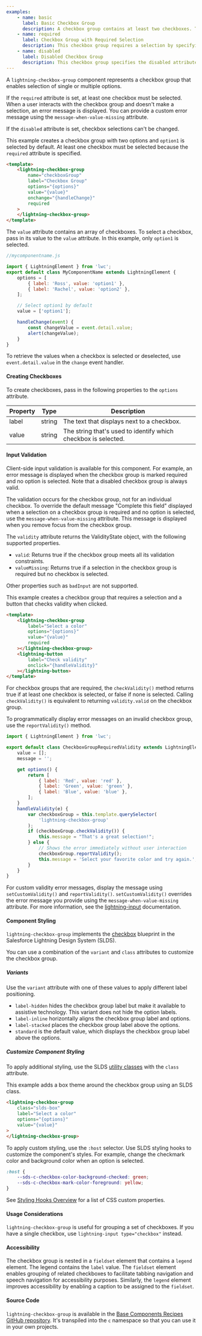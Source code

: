 ```yaml
---
examples:
    - name: basic
      label: Basic Checkbox Group
      description: A checkbox group contains at least two checkboxes. This example presets the selected value to the first option.
    - name: required
      label: Checkbox Group with Required Selection
      description: This checkbox group requires a selection by specifying the required attribute. If you do not select an option after first interaction, an error is displayed.
    - name: disabled
      label: Disabled Checkbox Group
      description: This checkbox group specifies the disabled attribute. The disabled options are grayed out and you can't change the selection.
---
```


A `lightning-checkbox-group` component represents a checkbox group that enables
selection of single or multiple options.

If the `required` attribute is set, at least one checkbox must be
selected. When a user interacts with the checkbox group and doesn't make a
selection, an error message is displayed. You can provide a custom error
message using the `message-when-value-missing` attribute.

If the `disabled` attribute is set, checkbox selections can't be
changed.

This example creates a checkbox group with two options and `option1` is
selected by default. At least one checkbox must be selected because the `required`
attribute is specified.

```html
<template>
    <lightning-checkbox-group
        name="checkboxGroup"
        label="Checkbox Group"
        options="{options}"
        value="{value}"
        onchange="{handleChange}"
        required
    >
    </lightning-checkbox-group>
</template>
```

The `value` attribute contains an array of checkboxes. To select a checkbox, pass in its value to the `value` attribute.
In this example, only `option1` is selected.

```javascript
//mycomponentname.js

import { LightningElement } from 'lwc';
export default class MyComponentName extends LightningElement {
    options = [
        { label: 'Ross', value: 'option1' },
        { label: 'Rachel', value: 'option2' },
    ];

    // Select option1 by default
    value = ['option1'];

    handleChange(event) {
        const changeValue = event.detail.value;
        alert(changeValue);
    }
}
```

To retrieve the values when a checkbox
is selected or deselected, use `event.detail.value` in the `change` event handler.

#### Creating Checkboxes

To create checkboxes, pass in the following properties to the `options` attribute.

| Property | Type   | Description                                                    |
| -------- | ------ | -------------------------------------------------------------- |
| label    | string | The text that displays next to a checkbox.                     |
| value    | string | The string that's used to identify which checkbox is selected. |

#### Input Validation

Client-side input validation is available for this component. For example, an error message is displayed when the checkbox group is marked required and no option is selected. Note that a disabled checkbox group is always valid.

The validation occurs for the checkbox group, not for an individual checkbox. To override the default message "Complete this field" displayed when a selection on a checkbox group is required and no option is selected, use the `message-when-value-missing` attribute. This message is displayed when you remove focus from the checkbox group.

The `validity` attribute returns the ValidityState object, with the following supported properties.

-   `valid`: Returns true if the checkbox group meets all its validation constraints.
-   `valueMissing`: Returns true if a selection in the checkbox group is required but no checkbox is selected.

Other properties such as `badInput` are not supported.

This example creates a checkbox group that requires a selection and a button that checks validity when clicked.

```html
<template>
    <lightning-checkbox-group
        label="Select a color"
        options="{options}"
        value="{value}"
        required
    ></lightning-checkbox-group>
    <lightning-button
        label="Check validity"
        onclick="{handleValidity}"
    ></lightning-button>
</template>
```

For checkbox groups that are required, the `checkValidity()` method returns true if at least one checkbox is selected, or false if none is selected. Calling `checkValidity()` is equivalent to returning `validity.valid` on the checkbox group.

To programmatically display error messages on an invalid checkbox group, use the `reportValidity()` method.

```javascript
import { LightningElement } from 'lwc';

export default class CheckboxGroupRequiredValidity extends LightningElement {
    value = [];
    message = '';

    get options() {
        return [
            { label: 'Red', value: 'red' },
            { label: 'Green', value: 'green' },
            { label: 'Blue', value: 'blue' },
        ];
    }
    handleValidity(e) {
        var checkboxGroup = this.template.querySelector(
            'lightning-checkbox-group'
        );
        if (checkboxGroup.checkValidity()) {
            this.message = "That's a great selection!";
        } else {
            // Shows the error immediately without user interaction
            checkboxGroup.reportValidity();
            this.message = 'Select your favorite color and try again.';
        }
    }
}
```

For custom validity error messages, display the message using `setCustomValidity()` and `reportValidity()`. `setCustomValidity()` overrides the error message you provide using the `message-when-value-missing` attribute. For more information, see the [lightning-input](/docs/component-library/bundle/lightning-input/documentation) documentation.

#### Component Styling

`lightning-checkbox-group` implements the [checkbox](https://www.lightningdesignsystem.com/components/checkbox/) blueprint in the Salesforce Lightning Design System (SLDS).

You can use a combination of the `variant` and `class` attributes to customize the checkbox group.

##### Variants

Use the `variant` attribute with one of these values to apply different label positioning.

-   `label-hidden` hides the checkbox group label but make it available to assistive technology. This variant does not hide the option labels.
-   `label-inline` horizontally aligns the checkbox group label and options.
-   `label-stacked` places the checkbox group label above the options.
-   `standard` is the default value, which displays the checkbox group label above the options.

##### Customize Component Styling

To apply additional styling, use the SLDS [utility classes](https://www.lightningdesignsystem.com/utilities/alignment) with the `class` attribute.

This example adds a box theme around the checkbox group using an SLDS class.

```html
<lightning-checkbox-group
    class="slds-box"
    label="Select a color"
    options="{options}"
    value="{value}"
>
</lightning-checkbox-group>
```

To apply custom styling, use the `:host` selector. Use SLDS styling hooks to customize the component's styles. For example, change the checkmark color and background color when an option is selected.

```css
:host {
    --sds-c-checkbox-color-background-checked: green;
    --sds-c-checkbox-mark-color-foreground: yellow;
}
```

See [Styling Hooks Overview](https://www.lightningdesignsystem.com/components/checkbox/#Styling-Hooks-Overview) for a list of CSS custom properties.

#### Usage Considerations

`lightning-checkbox-group` is useful for grouping a set of checkboxes. If you
have a single checkbox, use `lightning-input type="checkbox"` instead.

#### Accessibility

The checkbox group is nested in a `fieldset` element that contains a `legend`
element. The legend contains the `label` value. The `fieldset` element enables
grouping of related checkboxes to facilitate tabbing navigation and speech
navigation for accessibility purposes. Similarly, the `legend` element
improves accessibility by enabling a caption to be assigned to the `fieldset`.

#### Source Code

`lightning-checkbox-group` is available in the [Base Components Recipes GitHub repository](https://github.com/salesforce/base-components-recipes#documentation). It's transpiled into the `c` namespace so that you can use it in your own projects.
